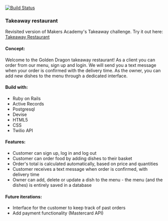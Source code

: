 
[![Build Status](https://travis-ci.org/vvirgitti/takeaway_rails.svg?branch=test)](https://travis-ci.org/vvirgitti/takeaway_rails)

### Takeaway restaurant
Revisited version of Makers Academy's Takeaway challenge.
Try it out here: [Takeaway Restaurant]()


#### Concept:
Welcome to the Golden Dragon takeaway restaurant!
As a client you can order from our menu, sign up and login. We will send you a text message when your order is confirmed with the delivery time.
As the owner, you can add new dishes to the menu through a dedicated interface.


#### Build with:
- Ruby on Rails
- Active Records
- Postgresql
- Devise
- HTML5
- CSS
- Twilio API


#### Features:
- Customer can sign up, log in and log out
- Customer can order food by adding dishes to their basket
- Order's total is calculated automatically, based on price and quantities
- Customer receives a text message when order is confirmed, with delivery time
- Owner can add, delete or update a dish to the menu - the menu (and the dishes) is entirely saved in a database


#### Future iterations:
- Interface for the customer to keep track of past orders
- Add payment functionality (Mastercard API)
